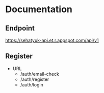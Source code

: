 # Documentation

## Endpoint
https://sehatyuk-api.et.r.appspot.com/api/v1

## Register

- URL 
  - /auth/email-check
  - /auth/register
  - /auth/login
